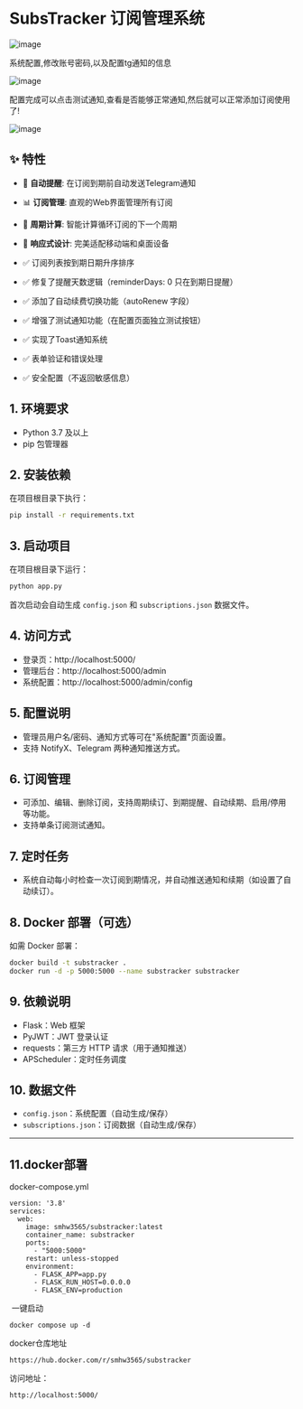 # SubsTracker 订阅管理系统

![image](https://github.com/user-attachments/assets/22ff1592-7836-4f73-aa13-24e9d43d7064)

系统配置,修改账号密码,以及配置tg通知的信息

![image](https://github.com/user-attachments/assets/f6db2089-28a1-439d-9de0-412ee4b2807f)

配置完成可以点击测试通知,查看是否能够正常通知,然后就可以正常添加订阅使用了!

![image](https://github.com/user-attachments/assets/af530379-332c-4482-9e6e-229a9e24775e)

## ✨ 特性

- 🔔 **自动提醒**: 在订阅到期前自动发送Telegram通知
- 📊 **订阅管理**: 直观的Web界面管理所有订阅
- 🔄 **周期计算**: 智能计算循环订阅的下一个周期
- 📱 **响应式设计**: 完美适配移动端和桌面设备

- ✅ 订阅列表按到期日期升序排序 

- ✅ 修复了提醒天数逻辑（reminderDays: 0 只在到期日提醒） 

- ✅ 添加了自动续费切换功能（autoRenew 字段） 

- ✅ 增强了测试通知功能（在配置页面独立测试按钮） 

- ✅ 实现了Toast通知系统 

- ✅ 表单验证和错误处理 

- ✅ 安全配置（不返回敏感信息） 



## 1. 环境要求

- Python 3.7 及以上
- pip 包管理器

## 2. 安装依赖

在项目根目录下执行：

```bash
pip install -r requirements.txt
```

## 3. 启动项目

在项目根目录下运行：

```bash
python app.py
```

首次启动会自动生成 `config.json` 和 `subscriptions.json` 数据文件。

## 4. 访问方式

- 登录页：http://localhost:5000/
- 管理后台：http://localhost:5000/admin
- 系统配置：http://localhost:5000/admin/config

## 5. 配置说明

- 管理员用户名/密码、通知方式等可在"系统配置"页面设置。
- 支持 NotifyX、Telegram 两种通知推送方式。

## 6. 订阅管理

- 可添加、编辑、删除订阅，支持周期续订、到期提醒、自动续期、启用/停用等功能。
- 支持单条订阅测试通知。

## 7. 定时任务

- 系统自动每小时检查一次订阅到期情况，并自动推送通知和续期（如设置了自动续订）。

## 8. Docker 部署（可选）

如需 Docker 部署：

```bash
docker build -t substracker .
docker run -d -p 5000:5000 --name substracker substracker
```

## 9. 依赖说明

- Flask：Web 框架
- PyJWT：JWT 登录认证
- requests：第三方 HTTP 请求（用于通知推送）
- APScheduler：定时任务调度

## 10. 数据文件

- `config.json`：系统配置（自动生成/保存）
- `subscriptions.json`：订阅数据（自动生成/保存）

---

## 11.docker部署

docker-compose.yml



```
version: '3.8'
services:
  web:
    image: smhw3565/substracker:latest
    container_name: substracker
    ports:
      - "5000:5000"
    restart: unless-stopped
    environment:
      - FLASK_APP=app.py
      - FLASK_RUN_HOST=0.0.0.0
      - FLASK_ENV=production
```

​  一键启动  

```
docker compose up -d
```

docker仓库地址


```
https://hub.docker.com/r/smhw3565/substracker
```

访问地址：

```
http://localhost:5000/
```

















